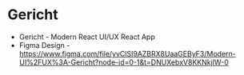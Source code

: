 # Gericht
- Gericht - Modern React UI/UX React App
- Figma Design - https://www.figma.com/file/yvClSI9AZBRX8UaaGEByF3/Modern-UI%2FUX%3A-Gericht?node-id=0-1&t=DNUXebxV8KKNkjIW-0
